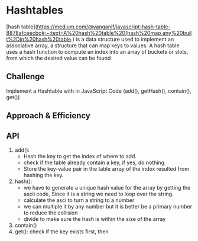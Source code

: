 # Hashtables
[hash table](https://medium.com/@yanganif/javascript-hash-table-8878afceecbc#:~:text=A%20hash%20table%20(hash%20map,any%20built%2Din%20hash%20table.) is a data structure used to implement an associative array, a structure that can map keys to values. A hash table uses a hash function to compute an index into an array of buckets or slots, from which the desired value can be found

## Challenge
Implement a Hashtable with in JavaScript Code (add(), getHash(), contain(), get())


## Approach & Efficiency
<!-- What approach did you take? Why? What is the Big O space/time for this approach? -->

## API
1. add():
   - Hash the key to get the index of where to add.
   - check if the table already contain a key, if yes, do nothing.
   - Store the key-value pair in the table array of the index resulted from hashing the key.
2. hash():
   - we have to generate a unique hash value for the array by getting the ascii code, Since it is a string we need to loop over the string.
   - calculate the asci to turn a string to a number
   - we can multiple it by any number but it is better be a primary number to reduce the collision 
   - divide to make sure the hash is within the size of the array
3. contain()
4. get(): check if the key exists first, then 
<!-- Description of each method publicly available in each of your hashtable -->